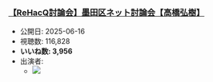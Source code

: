 ### [【ReHacQ討論会】墨田区ネット討論会【高橋弘樹】](https://www.youtube.com/watch?v=I7tMvukqwos)
-   公開日: 2025-06-16
-   視聴数: 116,828
-   **いいね数: 3,956**
-   出演者: 
    - [![](https://img.youtube.com/vi/I7tMvukqwos/hqdefault.jpg)](https://www.youtube.com/watch?v=I7tMvukqwos)
